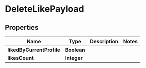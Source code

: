 

# DeleteLikePayload


## Properties

| Name | Type | Description | Notes |
|------------ | ------------- | ------------- | -------------|
|**likedByCurrentProfile** | **Boolean** |  |  |
|**likesCount** | **Integer** |  |  |




